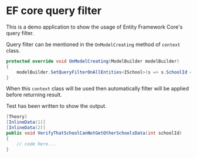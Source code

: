 # EF core query filter

This is a demo application to show the usage of Entity Framework Core's query filter.

Query filter can be mentioned in the `OnModelCreating` method of `context` class.

```c#
protected override void OnModelCreating(ModelBuilder modelBuilder)
{
    modelBuilder.SetQueryFilterOnAllEntities<ISchool>(s => s.SchoolId == SchoolId);
}
```

When this `context` class will be used then automatically filter will be applied before 
returning result.

Test has been written to show the output.

```c#
[Theory]
[InlineData(1)]
[InlineData(2)]
public void VerifyThatSchoolCanNotGetOtherSchoolsData(int schoolId)
{
    // code here...
}
```
